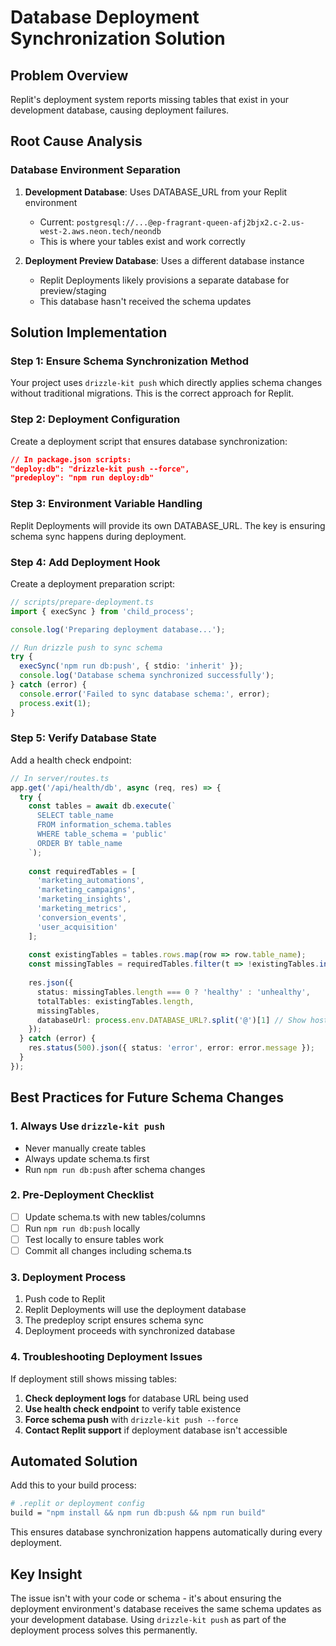 # Database Deployment Synchronization Solution

## Problem Overview
Replit's deployment system reports missing tables that exist in your development database, causing deployment failures.

## Root Cause Analysis

### Database Environment Separation
1. **Development Database**: Uses DATABASE_URL from your Replit environment
   - Current: `postgresql://...@ep-fragrant-queen-afj2bjx2.c-2.us-west-2.aws.neon.tech/neondb`
   - This is where your tables exist and work correctly

2. **Deployment Preview Database**: Uses a different database instance
   - Replit Deployments likely provisions a separate database for preview/staging
   - This database hasn't received the schema updates

## Solution Implementation

### Step 1: Ensure Schema Synchronization Method
Your project uses `drizzle-kit push` which directly applies schema changes without traditional migrations. This is the correct approach for Replit.

### Step 2: Deployment Configuration
Create a deployment script that ensures database synchronization:

```json
// In package.json scripts:
"deploy:db": "drizzle-kit push --force",
"predeploy": "npm run deploy:db"
```

### Step 3: Environment Variable Handling
Replit Deployments will provide its own DATABASE_URL. The key is ensuring schema sync happens during deployment.

### Step 4: Add Deployment Hook
Create a deployment preparation script:

```typescript
// scripts/prepare-deployment.ts
import { execSync } from 'child_process';

console.log('Preparing deployment database...');

// Run drizzle push to sync schema
try {
  execSync('npm run db:push', { stdio: 'inherit' });
  console.log('Database schema synchronized successfully');
} catch (error) {
  console.error('Failed to sync database schema:', error);
  process.exit(1);
}
```

### Step 5: Verify Database State
Add a health check endpoint:

```typescript
// In server/routes.ts
app.get('/api/health/db', async (req, res) => {
  try {
    const tables = await db.execute(`
      SELECT table_name 
      FROM information_schema.tables 
      WHERE table_schema = 'public' 
      ORDER BY table_name
    `);
    
    const requiredTables = [
      'marketing_automations',
      'marketing_campaigns', 
      'marketing_insights',
      'marketing_metrics',
      'conversion_events',
      'user_acquisition'
    ];
    
    const existingTables = tables.rows.map(row => row.table_name);
    const missingTables = requiredTables.filter(t => !existingTables.includes(t));
    
    res.json({
      status: missingTables.length === 0 ? 'healthy' : 'unhealthy',
      totalTables: existingTables.length,
      missingTables,
      databaseUrl: process.env.DATABASE_URL?.split('@')[1] // Show host only
    });
  } catch (error) {
    res.status(500).json({ status: 'error', error: error.message });
  }
});
```

## Best Practices for Future Schema Changes

### 1. Always Use `drizzle-kit push`
- Never manually create tables
- Always update schema.ts first
- Run `npm run db:push` after schema changes

### 2. Pre-Deployment Checklist
- [ ] Update schema.ts with new tables/columns
- [ ] Run `npm run db:push` locally
- [ ] Test locally to ensure tables work
- [ ] Commit all changes including schema.ts

### 3. Deployment Process
1. Push code to Replit
2. Replit Deployments will use the deployment database
3. The predeploy script ensures schema sync
4. Deployment proceeds with synchronized database

### 4. Troubleshooting Deployment Issues
If deployment still shows missing tables:

1. **Check deployment logs** for database URL being used
2. **Use health check endpoint** to verify table existence
3. **Force schema push** with `drizzle-kit push --force`
4. **Contact Replit support** if deployment database isn't accessible

## Automated Solution
Add this to your build process:

```bash
# .replit or deployment config
build = "npm install && npm run db:push && npm run build"
```

This ensures database synchronization happens automatically during every deployment.

## Key Insight
The issue isn't with your code or schema - it's about ensuring the deployment environment's database receives the same schema updates as your development database. Using `drizzle-kit push` as part of the deployment process solves this permanently.